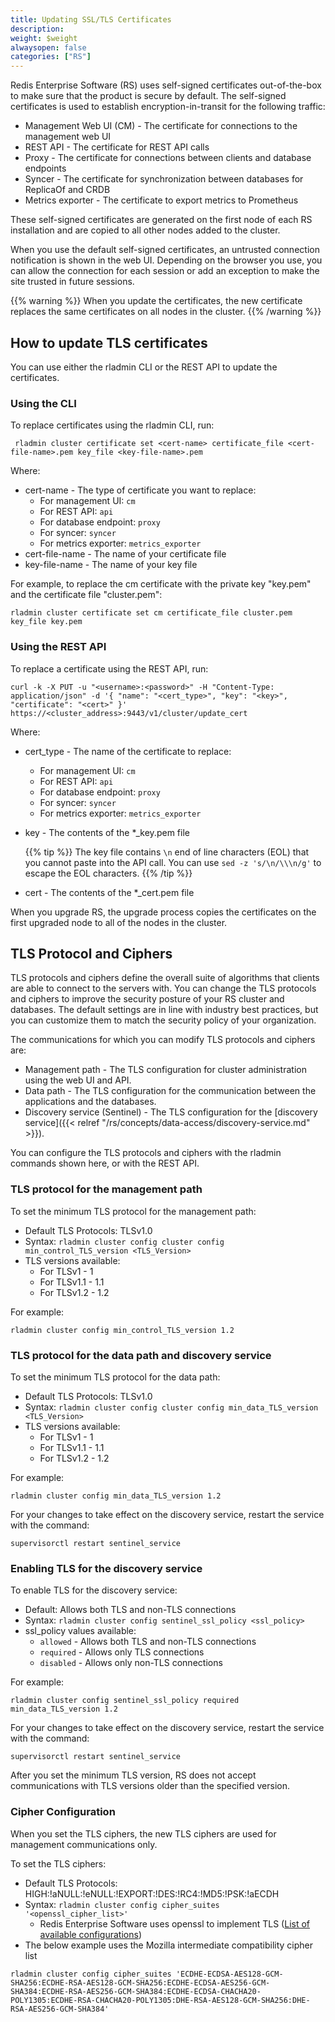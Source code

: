 ```yaml
---
title: Updating SSL/TLS Certificates
description:
weight: $weight
alwaysopen: false
categories: ["RS"]
---
```

Redis Enterprise Software (RS) uses self-signed certificates out-of-the-box to make sure that the product is secure by default.
The self-signed certificates is used to establish encryption-in-transit for the following traffic:

- Management Web UI (CM) - The certificate for connections to the management web UI
- REST API - The certificate for REST API calls
- Proxy - The certificate for connections between clients and database endpoints
- Syncer - The certificate for synchronization between databases for ReplicaOf and CRDB
- Metrics exporter - The certificate to export metrics to Prometheus

These self-signed certificates are generated on the first node of each RS installation and are copied to all other nodes added to the cluster.

When you use the default self-signed certificates, an untrusted connection notification is shown in the web UI.
Depending on the browser you use, you can allow the connection for each session or add an exception to make the site trusted in future sessions.

{{% warning %}}
When you update the certificates, the new certificate replaces the same certificates on all nodes in the cluster.
{{% /warning %}}

## How to update TLS certificates

You can use either the rladmin CLI or the REST API to update the certificates.

### Using the CLI

To replace certificates using the rladmin CLI, run:

```src
 rladmin cluster certificate set <cert-name> certificate_file <cert-file-name>.pem key_file <key-file-name>.pem
```

Where:

- cert-name - The type of certificate you want to replace:
    - For management UI: `cm`
    - For REST API: `api`
    - For database endpoint: `proxy`
    - For syncer: `syncer`
    - For metrics exporter: `metrics_exporter`
- cert-file-name - The name of your certificate file
- key-file-name - The name of your key file

For example, to replace the cm certificate with the private key "key.pem" and the certificate file "cluster.pem":

```src
rladmin cluster certificate set cm certificate_file cluster.pem key_file key.pem
```

### Using the REST API

To replace a certificate using the REST API, run:

```src
curl -k -X PUT -u "<username>:<password>" -H "Content-Type: application/json" -d '{ "name": "<cert_type>", "key": "<key>", "certificate": "<cert>" }' https://<cluster_address>:9443/v1/cluster/update_cert
```

Where:

- cert_type - The name of the certificate to replace:
    - For management UI: `cm`
    - For REST API: `api`
    - For database endpoint: `proxy`
    - For syncer: `syncer`
    - For metrics exporter: `metrics_exporter`
- key - The contents of the *_key.pem file

    {{% tip %}}
    The key file contains `\n` end of line characters (EOL) that you cannot paste into the API call.
    You can use `sed -z 's/\n/\\\n/g'` to escape the EOL characters.
    {{% /tip %}}

- cert - The contents of the *_cert.pem file

When you upgrade RS, the upgrade process copies the certificates on the first upgraded node to all of the nodes in the cluster.

## TLS Protocol and Ciphers

TLS protocols and ciphers define the overall suite of algorithms that clients are able to connect to the servers with. You can change the TLS protocols and ciphers to improve the security posture of your RS cluster and databases. The default settings are in line with industry best practices, but you can customize them to match the security policy of your organization.

The communications for which you can modify TLS protocols and ciphers are:

- Management path - The TLS configuration for cluster administration using the web UI and API.
- Data path - The TLS configuration for the communication between the applications and the databases.
- Discovery service (Sentinel) - The TLS configuration for the [discovery service]({{< relref "/rs/concepts/data-access/discovery-service.md" >}}).

You can configure the TLS protocols and ciphers with the rladmin commands shown here, or with the REST API.

### TLS protocol for the management path

To set the minimum TLS protocol for the management path:

- Default TLS Protocols: TLSv1.0
- Syntax: `rladmin cluster config cluster config min_control_TLS_version <TLS_Version>`
- TLS versions available:
    - For TLSv1 - 1
    - For TLSv1.1 - 1.1
    - For TLSv1.2 - 1.2

For example:

```src
rladmin cluster config min_control_TLS_version 1.2
```

### TLS protocol for the data path and discovery service

To set the minimum TLS protocol for the data path:

- Default TLS Protocols: TLSv1.0
- Syntax: `rladmin cluster config cluster config min_data_TLS_version <TLS_Version>`
- TLS versions available:
    - For TLSv1 - 1
    - For TLSv1.1 - 1.1
    - For TLSv1.2 - 1.2

For example:

```src
rladmin cluster config min_data_TLS_version 1.2
```

For your changes to take effect on the discovery service, restart the service with the command:

```src
supervisorctl restart sentinel_service
```

### Enabling TLS for the discovery service

To enable TLS for the discovery service:

- Default: Allows both TLS and non-TLS connections
- Syntax: `rladmin cluster config sentinel_ssl_policy <ssl_policy>`
- ssl_policy values available:
    - `allowed` - Allows both TLS and non-TLS connections
    - `required` - Allows only TLS connections
    - `disabled` - Allows only non-TLS connections

For example:

```src
rladmin cluster config sentinel_ssl_policy required min_data_TLS_version 1.2
```

For your changes to take effect on the discovery service, restart the service with the command:

```src
supervisorctl restart sentinel_service
```

After you set the minimum TLS version, RS does not accept communications with
TLS versions older than the specified version.

### Cipher Configuration

When you set the TLS ciphers, the new TLS ciphers are used for management communications only.

To set the TLS ciphers:

- Default TLS Protocols: HIGH:!aNULL:!eNULL:!EXPORT:!DES:!RC4:!MD5:!PSK:!aECDH
- Syntax: `rladmin cluster config cipher_suites '<openssl_cipher_list>'`
    - Redis Enterprise Software uses openssl to implement TLS ([List of available configurations](https://www.openssl.org/docs/manmaster/man1/ciphers.html))
- The below example uses the Mozilla intermediate compatibility cipher list

```src
rladmin cluster config cipher_suites 'ECDHE-ECDSA-AES128-GCM-SHA256:ECDHE-RSA-AES128-GCM-SHA256:ECDHE-ECDSA-AES256-GCM-SHA384:ECDHE-RSA-AES256-GCM-SHA384:ECDHE-ECDSA-CHACHA20-POLY1305:ECDHE-RSA-CHACHA20-POLY1305:DHE-RSA-AES128-GCM-SHA256:DHE-RSA-AES256-GCM-SHA384'
```
